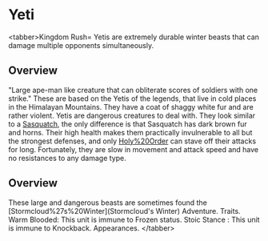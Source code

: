 # Yeti

&lt;tabber&gt;Kingdom Rush=
Yetis are extremely durable winter beasts that can damage multiple opponents simultaneously.
## Overview

"Large ape-man like creature that can obliterate scores of soldiers with one strike."
These are based on the Yetis of the legends, that live in cold places in the Himalayan Mountains. They have a coat of shaggy white fur and are rather violent.
Yetis are dangerous creatures to deal with. They look similar to a [Sasquatch](Sasquatch), the only difference is that Sasquatch has dark brown fur and horns. Their high health makes them practically invulnerable to all but the strongest defenses, and only [Holy%20Order](Paladins) can stave off their attacks for long. Fortunately, they are slow in movement and attack speed and have no resistances to any damage type.
## Overview

These large and dangerous beasts are sometimes found the [Stormcloud%27s%20Winter](Stormcloud's Winter) Adventure. 
Traits.
 Warm Blooded: This unit is immune to Frozen status.
 Stoic Stance : This unit is immune to Knockback.
Appearances.
&lt;/tabber&gt;